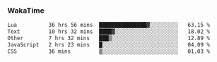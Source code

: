 ### WakaTime

<!--START_SECTION:waka-->

```txt
Lua          36 hrs 56 mins  ███████████████▓░░░░░░░░░   63.15 %
Text         10 hrs 32 mins  ████▓░░░░░░░░░░░░░░░░░░░░   18.02 %
Other        7 hrs 32 mins   ███▒░░░░░░░░░░░░░░░░░░░░░   12.89 %
JavaScript   2 hrs 23 mins   █░░░░░░░░░░░░░░░░░░░░░░░░   04.09 %
CSS          36 mins         ▒░░░░░░░░░░░░░░░░░░░░░░░░   01.03 %
```

<!--END_SECTION:waka-->
